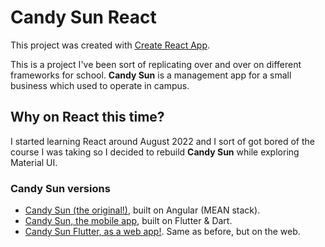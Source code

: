 # Candy Sun React

This project was created with [Create React App](https://github.com/facebook/create-react-app).

This is a project I've been sort of replicating over and over on different frameworks for school.
**Candy Sun** is a management app for a small business which used to operate in campus.

## Why on React this time?

I started learning React around August 2022 and I sort of got bored of the course I was taking so I decided to rebuild **Candy Sun** while exploring Material UI.

### Candy Sun versions

- [Candy Sun (the original!)](https://github.com/saulprl/candy-sun-angular), built on Angular (MEAN stack).
- [Candy Sun, the mobile app](https://github.com/saulprl/candy_sun), built on Flutter & Dart.
- [Candy Sun Flutter, as a web app!](https://github.com/saulprl/candy_sun_web). Same as before, but on the web.
